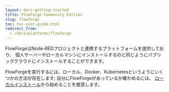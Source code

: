 ```yaml
---
layout: docs-getting-started
title: FlowForge Community Edition
slug: flowforge
toc: toc-user-guide.html
redirect_from:
  - /docs/platforms/flowforge
---
```


FlowForgeはNode-REDプロジェクトと連携するプラットフォームを提供しており、
個人サーバーやローカルマシンにインストールするのと同じようにパブリッククラウドにインストールすることができます。

FlowForgeを実行するには、ローカル、Docker、Kubernetesというようにいくつかの方法が存在します;
自分にFlowForgeがあっているか確かめるには、
[ローカルインストール](https://flowforge.com/docs/install/local/)から始めることを推奨します。

